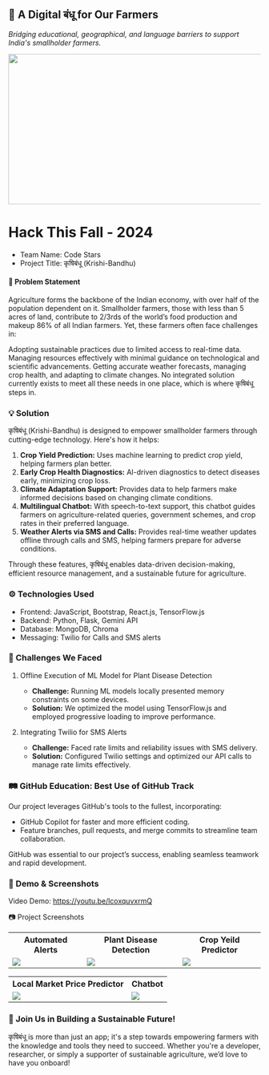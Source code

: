 ## 🌱 A Digital बंधू for Our Farmers

<i>Bridging educational, geographical, and language barriers to support India's smallholder farmers.</i>

<p align="center"><img src="https://github.com/user-attachments/assets/5a5801e3-7027-401b-8f7a-90f0609c04bf" height="300" width="600"></p>

# Hack This Fall - 2024

- Team Name: Code Stars
- Project Title: कृषिबंधू (Krishi-Bandhu)

#### 🚜 Problem Statement

Agriculture forms the backbone of the Indian economy, with over half of the population dependent on it. Smallholder farmers, those with less than 5 acres of land, contribute to 2/3rds of the world’s food production and makeup 86% of all Indian farmers. Yet, these farmers often face challenges in:

Adopting sustainable practices due to limited access to real-time data.
Managing resources effectively with minimal guidance on technological and scientific advancements.
Getting accurate weather forecasts, managing crop health, and adapting to climate changes.
No integrated solution currently exists to meet all these needs in one place, which is where कृषिबंधू steps in.

### 💡 Solution

कृषिबंधू (Krishi-Bandhu) is designed to empower smallholder farmers through cutting-edge technology. Here's how it helps:

1. <b>Crop Yield Prediction:</b> Uses machine learning to predict crop yield, helping farmers plan better.
2. <b>Early Crop Health Diagnostics:</b> AI-driven diagnostics to detect diseases early, minimizing crop loss.
3. <b>Climate Adaptation Support:</b> Provides data to help farmers make informed decisions based on changing climate conditions.
4. <b>Multilingual Chatbot:</b> With speech-to-text support, this chatbot guides farmers on agriculture-related queries, government schemes, and crop rates in their preferred language.
5. <b>Weather Alerts via SMS and Calls:</b> Provides real-time weather updates offline through calls and SMS, helping farmers prepare for adverse conditions.

Through these features, कृषिबंधू enables data-driven decision-making, efficient resource management, and a sustainable future for agriculture.

### ⚙️ Technologies Used

- Frontend: JavaScript, Bootstrap, React.js, TensorFlow.js
- Backend: Python, Flask, Gemini API
- Database: MongoDB, Chroma
- Messaging: Twilio for Calls and SMS alerts

### 🚧 Challenges We Faced

1. Offline Execution of ML Model for Plant Disease Detection

   - <b>Challenge:</b> Running ML models locally presented memory constraints on some devices.
   - <b>Solution:</b> We optimized the model using TensorFlow.js and employed progressive loading to improve performance.

2. Integrating Twilio for SMS Alerts
   - <b> Challenge:</b> Faced rate limits and reliability issues with SMS delivery.
   - <b> Solution:</b> Configured Twilio settings and optimized our API calls to manage rate limits effectively.

### 🛤️ GitHub Education: Best Use of GitHub Track

Our project leverages GitHub's tools to the fullest, incorporating:

- GitHub Copilot for faster and more efficient coding.
- Feature branches, pull requests, and merge commits to streamline team collaboration.

GitHub was essential to our project’s success, enabling seamless teamwork and rapid development.

### 📸 Demo & Screenshots

Video Demo: https://youtu.be/lcoxquvxrmQ

📷 Project Screenshots
<table>
   <tr>
      <th>Automated Alerts</th>
      <th>Plant Disease Detection</th>
      <th>Crop Yeild Predictor</th>
   </tr>
   <tr>
      <td><img src="https://github.com/user-attachments/assets/a31fe477-b3f8-41f5-ac51-db1076cabf5f"/></td>
      <td><img src="https://github.com/user-attachments/assets/93ad7d88-228d-4505-901c-97d0353c524e"/></td>
      <td><img src="https://github.com/user-attachments/assets/47d57910-b13b-4fa8-aa26-300b772ac163"/></td>
   </tr>
</table>
<table>
   <tr>
      <th>Local Market Price Predictor</th>
      <th>Chatbot</th>
   </tr>
   <tr>
      <td><img src="https://github.com/user-attachments/assets/dc917eab-3dc5-4516-8b84-cf75e83afcaf"/></td>
      <td><img src="https://github.com/user-attachments/assets/7dc43de0-5a22-4399-ae89-f22221d2b51b"/></td>
   </tr>
</table>


### 🎉 Join Us in Building a Sustainable Future!

कृषिबंधू is more than just an app; it's a step towards empowering farmers with the knowledge and tools they need to succeed. Whether you're a developer, researcher, or simply a supporter of sustainable agriculture, we’d love to have you onboard!
